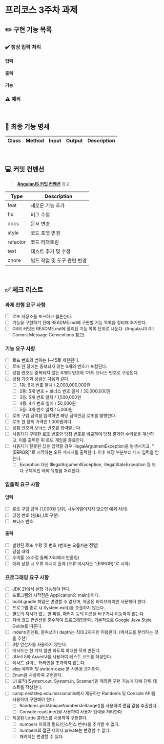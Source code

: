 # 프리코스 3주차 과제

## ✏️ 구현 기능 목록

### ✔️ 정상 입력 처리

#### 입력

#### 출력

#### 기능

### ⚠️ 예외

<br>

## 📌 최종 기능 명세

| Class | Method | Input | Output | Description |
|-------|--------|-------|--------|-------------|

<br>

## 💻 커밋 컨벤션

> [**AngularJS 커밋 컨벤션**](https://gist.github.com/stephenparish/9941e89d80e2bc58a153) 참고

| Type     | Description      |
|----------|------------------|
| feat     | 새로운 기능 추가        |
| fix      | 버그 수정            |
| docs     | 문서 변경            |
| style    | 코드 포맷 변경         |
| refactor | 코드 리팩토링          |
| test     | 테스트 추가 및 수정      |
| chore    | 빌드 작업 및 도구 관련 변경 |

<br>

## ✅ 체크 리스트

### 과제 진행 요구 사항

- [ ] 로또 저장소를 포크하고 클론한다.
- [ ] 기능을 구현하기 전에 README.md에 구현할 기능 목록을 정리해 추가한다.
- [ ] Git의 커밋은 README.md에 정리된 기능 목록 단위로 나눈다. (AngularJS Git Commit Message Conventions 참고)

### 기능 요구 사항

- [ ] 로또 번호의 범위는 1~45로 제한된다.
- [ ] 로또 한 장에는 중복되지 않는 6개의 번호가 포함된다.
- [ ] 당첨 번호는 중복되지 않는 6개의 번호와 1개의 보너스 번호로 구성된다.
- [ ] 당첨 기준과 상금은 다음과 같다.
    - [ ] 1등: 6개 번호 일치 / 2,000,000,000원
    - [ ] 2등: 5개 번호 + 보너스 번호 일치 / 30,000,000원
    - [ ] 3등: 5개 번호 일치 / 1,500,000원
    - [ ] 4등: 4개 번호 일치 / 50,000원
    - [ ] 5등: 3개 번호 일치 / 5,000원
- [ ] 로또 구입 금액을 입력하면 해당 금액만큼 로또를 발행한다.
- [ ] 로또 한 장의 가격은 1,000원이다.
- [ ] 당첨 번호와 보너스 번호를 입력받는다.
- [ ] 사용자가 구매한 로또 번호와 당첨 번호를 비교하여 당첨 결과와 수익률을 계산하고, 이를 출력한 뒤 로또 게임을 종료한다.
- [ ] 사용자가 잘못된 값을 입력할 경우 IllegalArgumentException을 발생시키고, "\[ERROR]"로 시작하는 오류 메시지를 출력한다. 이후 해당 부분부터 다시 입력을 받는다.
    - [ ] Exception 대신 IllegalArgumentException, IllegalStateException 등 보다 구체적인 예외 유형을 처리한다.

### 입출력 요구 사항

#### 입력

- [ ] 로또 구입 금액 (1,000원 단위, 나누어떨어지지 않으면 예외 처리)
- [ ] 당첨 번호 (쉼표(,)로 구분)
- [ ] 보너스 번호

#### 출력

- [ ] 발행된 로또 수량 및 번호 (번호는 오름차순 정렬)
- [ ] 당첨 내역
- [ ] 수익률 (소수점 둘째 자리에서 반올림)
- [ ] 예외 상황 시 오류 메시지 출력 (오류 메시지는 "\[ERROR]"로 시작)

### 프로그래밍 요구 사항

- [ ] JDK 21에서 실행 가능해야 한다.
- [ ] 프로그램의 시작점은 Application의 main()이다.
- [ ] build.gradle 파일은 변경할 수 없으며, 제공된 라이브러리만 사용해야 한다.
- [ ] 프로그램 종료 시 System.exit()를 호출하지 않는다.
- [ ] 별도의 지시가 없는 한 파일, 패키지 등의 이름을 바꾸거나 이동하지 않는다.
- [ ] 자바 코드 컨벤션을 준수하여 프로그래밍한다. 기본적으로 Google Java Style Guide를 따른다.
- [ ] Indent(인덴트, 들여쓰기) depth는 최대 2까지만 허용한다. (메서드를 분리하는 것을 추천)
- [ ] 3항 연산자를 사용하지 않는다.
- [ ] 메서드는 한 가지 일만 하도록 최대한 작게 만든다.
- [ ] JUnit 5와 AssertJ를 사용하여 테스트 코드를 작성한다.
- [ ] 메서드 길이는 15라인을 초과하지 않는다.
- [ ] else 예약어 및 switch-case 문 사용을 금지한다.
- [ ] Enum을 사용하여 구현한다.
- [ ] UI 로직((System.out, System.in, Scanner)을 제외한 구현 기능에 대해 단위 테스트를 작성한다.
- [ ] camp.nextstep.edu.missionutils에서 제공하는 Randoms 및 Console API를 사용하여 구현해야 한다.
    - [ ] Randoms.pickUniqueNumbersInRange()를 사용하여 랜덤 값을 추출한다.
    - [ ] Console.readLine()을 사용하여 사용자 입력을 처리한다.
- [ ] 제공된 Lotto 클래스를 사용하여 구현한다.
    - [ ] numbers 이외의 필드(인스턴스 변수)를 추가할 수 없다.
    - [ ] numbers의 접근 제어자 private는 변경할 수 없다.
    - [ ] 패키지는 변경할 수 있다.